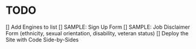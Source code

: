 # TODO

[] Add Engines to list
[] SAMPLE: Sign Up Form
[] SAMPLE: Job Disclaimer Form (ethnicity, sexual orientation, disability, veteran status)
[] Deploy the Site with Code Side-by-Sides 